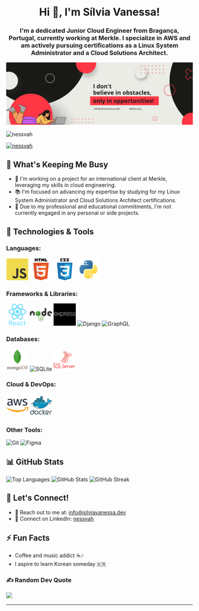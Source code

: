 <h1 align="center">Hi 👋, I'm Sílvia Vanessa!</h1>
<h3 align="center">I'm a dedicated Junior Cloud Engineer from Bragança, Portugal, currently working at Merkle. I specialize in AWS and am actively pursuing certifications as a Linux System Administrator and a Cloud Solutions Architect.
</h3>

<img src="banner.png">

<p align="left"> <img src="https://komarev.com/ghpvc/?username=nessvah&label=Profile%20views&color=0e75b6&style=flat" alt="nessvah" /> </p>

<p align="left"> <a href="https://github.com/ryo-ma/github-profile-trophy"><img src="https://github-profile-trophy.vercel.app/?username=nessvah&theme=onedark" alt="nessvah" /></a> </p>


## 🌱 What's Keeping Me Busy
- 💼 I'm working on a project for an international client at Merkle, leveraging my skills in cloud engineering.
- 📚 I'm focused on advancing my expertise by studying for my Linux System Administrator and Cloud Solutions Architect certifications.
- 🔧 Due to my professional and educational commitments, I'm not currently engaged in any personal or side projects.


## 🔧 Technologies & Tools
### Languages:
<img src="https://raw.githubusercontent.com/devicons/devicon/master/icons/javascript/javascript-original.svg" alt="JavaScript" width="60" height="60"> <img src="https://raw.githubusercontent.com/devicons/devicon/master/icons/html5/html5-original-wordmark.svg" alt="HTML5" width="60" height="60"> <img src="https://raw.githubusercontent.com/devicons/devicon/master/icons/css3/css3-original-wordmark.svg" alt="CSS3" width="60" height="60"> <img src="https://raw.githubusercontent.com/devicons/devicon/master/icons/python/python-original.svg" alt="Python" width="60" height="60">

### Frameworks & Libraries:
<img src="https://raw.githubusercontent.com/devicons/devicon/master/icons/react/react-original-wordmark.svg" alt="React" width="60" height="60"> <img src="https://raw.githubusercontent.com/devicons/devicon/master/icons/nodejs/nodejs-original-wordmark.svg" alt="Node.js" width="60" height="60"> <img src="https://raw.githubusercontent.com/devicons/devicon/master/icons/express/express-original-wordmark.svg" alt="Express.js" width="60" height="60" style="filter: invert(1)"> <img src="https://cdn.worldvectorlogo.com/logos/django.svg" alt="Django" width="60" height="60"> <img src="https://www.vectorlogo.zone/logos/graphql/graphql-icon.svg" alt="GraphQL" width="60" height="60">

### Databases:
<img src="https://raw.githubusercontent.com/devicons/devicon/master/icons/mongodb/mongodb-original-wordmark.svg" alt="MongoDB" width="60" height="60"> <img src="https://cdn.jsdelivr.net/gh/devicons/devicon@latest/icons/sqlite/sqlite-original.svg" alt="SQLite" width="60" height="60" /> <img src="https://raw.githubusercontent.com/devicons/devicon/master/icons/microsoftsqlserver/microsoftsqlserver-plain-wordmark.svg" alt="SQL Server" width="60" height="60">

### Cloud & DevOps:
<img src="https://raw.githubusercontent.com/devicons/devicon/master/icons/amazonwebservices/amazonwebservices-original-wordmark.svg" alt="AWS" width="60" height="60"> <img src="https://raw.githubusercontent.com/devicons/devicon/master/icons/docker/docker-original-wordmark.svg" alt="Docker" width="60" height="60">

### Other Tools:
<img src="https://www.vectorlogo.zone/logos/git-scm/git-scm-icon.svg" alt="Git" width="60" height="60"> <img src="https://www.vectorlogo.zone/logos/figma/figma-icon.svg" alt="Figma" width="60" height="60">

## 📊 GitHub Stats
![Top Languages](https://github-readme-stats.vercel.app/api/top-langs?username=nessvah&show_icons=true&locale=en&layout=compact&theme=dark)
![GitHub Stats](https://github-readme-stats.vercel.app/api?username=nessvah&show_icons=true&locale=en&theme=dark)
![GitHub Streak](https://github-readme-streak-stats.herokuapp.com/?user=nessvah&theme=dark)

## 🚀 Let's Connect!
- 📧 Reach out to me at: [info@silviavanessa.dev](mailto:info@silviavanessa.dev)
- 💼 Connect on LinkedIn: [nessvah](https://linkedin.com/in/nessvah)

## ⚡ Fun Facts
- Coffee and music addict ☕🎶
- I aspire to learn Korean someday 🇰🇷


### ✍️ Random Dev Quote
![](https://quotes-github-readme.vercel.app/api?type=horizontal&theme=radical)

---


  
